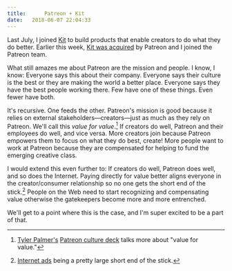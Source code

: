 ```yaml
---
title:		Patreon + Kit
date:   2018-06-07 22:04:33
---
```


Last July, I joined [Kit](https://kit.com) to build products that enable creators to do what they do better. Earlier this week, [Kit was acquired](https://techcrunch.com/2018/06/05/patreon-merchandise/) by Patreon and I joined the Patreon team.

What still amazes me about Patreon are the mission and people. I know, I know: Everyone says this about their company. Everyone says their culture is the best or they are making the world a better place. Everyone says they have the best people working there. Few have one of these things. Even fewer have both.

It's recursive. One feeds the other. Patreon's mission is good because it relies on external stakeholders—creators—just as much as they rely on Patreon. We'll call this *value for value*.[^1] If creators do well, Patreon and their employees do well, and vice versa. More creators join because Patreon empowers them to focus on what they do best, create! More people want to work at Patreon because they are compensated for helping to fund the emerging creative class.

I would extend this even further to: If creators do well, Patreon does well, and so does the Internet. Paying directly for value better aligns everyone in the creator/consumer relationship so no one gets the short end of the stick.[^2] People on the Web need to start recognizing and compensating value otherwise the gatekeepers become more and more entrenched.

We'll get to a point where this is the case, and I'm super excited to be a part of that.

[^1]: [Tyler Palmer's](https://twitter.com/tweetTSP) [Patreon culture deck](https://patreonhq.com/how-to-build-culture-that-lasts-dc25b086cefd) talks more about "value for value."

[^2]: [Internet ads](/blog/2017/12/03/internet-ads-im-not-so-sure/) being a pretty large short end of the stick.
